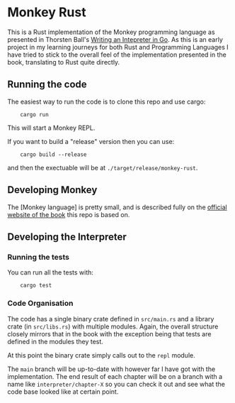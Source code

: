 # Monkey Rust

This is a Rust implementation of the Monkey programming language as presented in Thorsten Ball's [Writing an Intepreter in Go](https://interpreterbook.com/). As this is an early project in my learning journeys for both Rust and Programming Languages I have tried to stick to the overall feel of the implementation presented in the book, translating to Rust quite directly.

## Running the code

The easiest way to run the code is to clone this repo and use cargo:

```
    cargo run
```

This will start a Monkey REPL.

If you want to build a "release" version then you can use:

```
    cargo build --release
```
and then the exectuable will be at `./target/release/monkey-rust`.

## Developing Monkey

The [Monkey language] is pretty small, and is described fully on the [official website of the book](https://interpreterbook.com/#the-monkey-programming-language) this repo is based on.

## Developing the Interpreter

### Running the tests

You can run all the tests with:

```
    cargo test
```

### Code Organisation

The code has a single binary crate defined in `src/main.rs` and a library crate (in `src/libs.rs`) with multiple modules. Again, the overall structure closely mirrors that in the book with the exception being that tests are defined in the modules they test.

At this point the binary crate simply calls out to the `repl` module.

The `main` branch will be up-to-date with however far I have got with the implementation. The end result of each chapter will be on a branch with a name like `interpreter/chapter-X` so you can check it out and see what the code base looked like at certain point.
